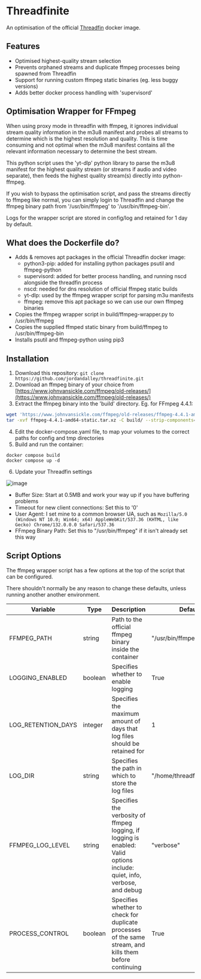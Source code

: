 # Threadfinite
An optimisation of the official [Threadfin](https://github.com/Threadfin/Threadfin) docker image.

## Features

- Optimised highest-quality stream selection
- Prevents orphaned streams and duplicate ffmpeg processes being spawned from Threadfin
- Support for running custom ffmpeg static binaries (eg. less buggy versions)
- Adds better docker process handling with 'supervisord'

## Optimisation Wrapper for FFmpeg

When using proxy mode in threadfin with ffmpeg, it ignores individual stream quality information in the m3u8 manifest and probes all streams to determine which is the highest resolution and quality. This is time consuming and not optimal when the m3u8 manifest contains all the relevant information necessary to determine the best stream.

This python script uses the 'yt-dlp' python library to parse the m3u8 manifest for the highest quality stream (or streams if audio and video separate), then feeds the highest quality stream(s) directly into python-ffmpeg.

If you wish to bypass the optimisation script, and pass the streams directly to ffmpeg like normal, you can simply login to Threadfin and change the ffmpeg binary path from '/usr/bin/ffmpeg' to '/usr/bin/ffmpeg-bin'.

Logs for the wrapper script are stored in config/log and retained for 1 day by default.

## What does the Dockerfile do?

- Adds & removes apt packages in the official Threadfin docker image:
  - python3-pip: added for installing python packages psutil and ffmpeg-python
  - supervisord: added for better process handling, and running nscd alongside the threadfin process
  - nscd: needed for dns resolution of official ffmpeg static builds
  - yt-dlp: used by the ffmpeg wrapper script for parsing m3u manifests
  - ffmpeg: remove this apt package so we can use our own ffmpeg binaries
- Copies the ffmpeg wrapper script in build/ffmpeg-wrapper.py to /usr/bin/ffmpeg
- Copies the supplied ffmped static binary from build/ffmpeg to /usr/bin/ffmpeg-bin
- Installs psutil and ffmpeg-python using pip3

## Installation

1. Download this repository: ```git clone https://github.com/jordandalley/threadfinite.git```
3. Download an ffmpeg binary of your choice from [https://www.johnvansickle.com/ffmpeg/old-releases/](https://www.johnvansickle.com/ffmpeg/old-releases/)
4. Extract the ffmpeg binary into the 'build' directory. Eg. for FFmpeg 4.4.1:
```bash
wget 'https://www.johnvansickle.com/ffmpeg/old-releases/ffmpeg-4.4.1-amd64-static.tar.xz'
tar -xvf ffmpeg-4.4.1-amd64-static.tar.xz -C build/ --strip-components=1 --wildcards '*/ffmpeg'
```
4. Edit the docker-compose.yaml file, to map your volumes to the correct paths for config and tmp directories
5. Build and run the container:
```
docker compose build
docker compose up -d
```
6. Update your Threadfin settings

![image](https://github.com/user-attachments/assets/a14bb329-31e0-4b06-b553-b093141640c2)

  - Buffer Size: Start at 0.5MB and work your way up if you have buffering problems
  - Timeout for new client connections: Set this to '0'
  - User Agent: I set mine to a common browser UA, such as ```Mozilla/5.0 (Windows NT 10.0; Win64; x64) AppleWebKit/537.36 (KHTML, like Gecko) Chrome/132.0.0.0 Safari/537.36```
  - FFmpeg Binary Path: Set this to "/usr/bin/ffmpeg" if it isn't already set this way

## Script Options

The ffmpeg wrapper script has a few options at the top of the script that can be configured.

There shouldn't normally be any reason to change these defaults, unless running another another environment.

| Variable | Type | Description | Default |
| --- | --- | --- | --- | 
| FFMPEG_PATH | string | Path to the official ffmpeg binary inside the container | "/usr/bin/ffmpeg-bin" |
| LOGGING_ENABLED | boolean | Specifies whether to enable logging | True |
| LOG_RETENTION_DAYS | integer | Specifies the maximum amount of days that log files should be retained for | 1 |
| LOG_DIR | string | Specifies the path in which to store the log files | "/home/threadfin/conf/log" |
| FFMPEG_LOG_LEVEL | string | Specifies the verbosity of ffmpeg logging, if logging is enabled: Valid options include: quiet, info, verbose, and debug | "verbose" |
| PROCESS_CONTROL | boolean | Specifies whether to check for duplicate processes of the same stream, and kills them before continuing | True |
